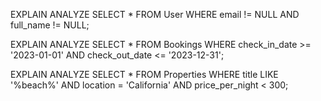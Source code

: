EXPLAIN ANALYZE SELECT * FROM User WHERE email != NULL AND full_name != NULL;

EXPLAIN ANALYZE SELECT * FROM Bookings WHERE check_in_date >= '2023-01-01' AND check_out_date <= '2023-12-31';

EXPLAIN ANALYZE SELECT * FROM Properties WHERE title LIKE '%beach%' AND location = 'California' AND price_per_night < 300;

